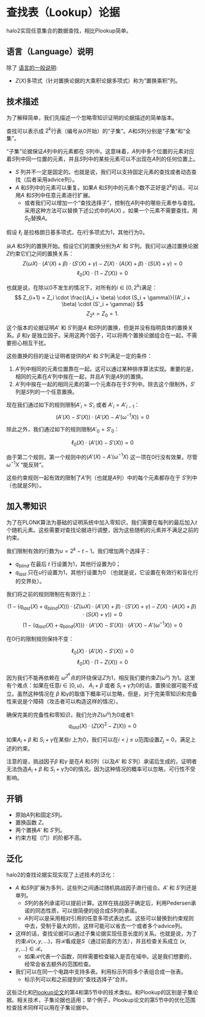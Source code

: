 # 查找表（Lookup）论据

halo2实现任意集合的数据查找，相比Plookup简单。

## 语言（Language）说明

除了 [语言的一般说明](../design.md#note-on-language):

- $Z(X)$多项式（针对置换论据的大乘积论据多项式）称为“置换乘积”列。

## 技术描述

为了解释简单，我们先描述一个忽略零知识证明的论据描述的简单版本。

查找可以表示成 $2^k$行表（编号从0开始）的“子集”。$A$和$S$列分别是“子集”和“全集”。

“子集”论据保证$A$列中的元素都在 $S$列中。这意味着，$A$列中多个位置的元素对应着$S$列中同一位置的元素，并且$S$列中的某些元素可以不出现在$A$列的任何位置上。

- $S$ 列并不一定是固定的。也就是说，我们可以支持固定元素的查找或者动态查找（后者采用advice列）。
- $A$ 和$S$列中的元素可以重复。如果$A$ 和$S$列中的元素个数不正好是$2^k$的话，可以用$A$ 和$S$列中任意元素进行扩展。
  - 或者我们可以增加一个“查找选择子”，控制在$A$列中的哪些元素参与查找。采用这种方法可以替换下述公式中的$A(X)$ 。如果一个元素不需要查找，用$S_0$替换$A$。

假设 $\ell_i$ 是拉格朗日基多项式，在$i$行多项式为1，其他行为0。

从$A$ 和$S$列的置换开始。假设它们的置换分别为$A'$ 和 $S'$列。我们可以通过置换论据$Z$约束它们之间的置换关系：
$$
Z(\omega X) \cdot (A'(X) + \beta) \cdot (S'(X) + \gamma) - Z(X) \cdot (A(X) + \beta) \cdot (S(X) + \gamma) = 0
$$$$
\ell_0(X) \cdot (1 - Z(X)) = 0
$$

也就是说，在除以0不发生的情况下，对所有的$i \in [0, 2^k)$满足：
$$
Z_{i+1} = Z_i \cdot \frac{(A_i + \beta) \cdot (S_i + \gamma)}{(A'_i + \beta) \cdot (S'_i + \gamma)}
$$$$
Z_{2^k} = Z_0 = 1.
$$

这个版本的论据证明$A'$ 和 $S'$列是$A$ 和$S$列的置换，但是并没有指明具体的置换关系。$\beta$ 和$\gamma$ 是独立因子。采用这两个因子，可以将两个置换论据组合在一起，不需要担心相互干扰。

这些置换的目的是让证明者提供的$A'$ 和 $S'$列满足一定的条件：

1. $A'$列中相同的元素位置靠在一起。这可以通过某种排序算法实现。重要的是，相同的元素在$A'$列中挨在一起，并且$A'$列是$A$列的置换。
2. $A'$列中挨在一起的相同元素的第一个元素存在于$S'$列中。除去这个限制外，$S'$列是$S$列的一个任意置换。 

现在我们通过如下的规则限制$A'_i = S'_i$ 或者 $A'_i = A'_{i-1}$：
$$
(A'(X) - S'(X)) \cdot (A'(X) - A'(\omega^{-1} X)) = 0
$$

除此之外，我们通过如下的规则限制$A'_0 = S'_0$：

$$
\ell_0(X) \cdot (A'(X) - S'(X)) = 0
$$

由于第二个规则，第一个规则中的($A'(X) - A'(\omega^{-1} X)$ 这一项在$0$行没有效果，尽管 $\omega^{-1} X$ “能反转”。

这些约束规则一起有效的限制了$A'$列（也就是$A$列）中的每个元素都存在于 $S'$列中（也就是$S$列）。

## 加入零知识

为了在PLONK算法为基础的证明系统中加入零知识，我们需要在每列的最后加入$t$个随机元素。这些需要对查找论据进行调整，因为这些随机的元素并不满足之前的约束。

我们限制有效的行数为$u = 2^k - t - 1$。我们增加两个选择子：

* $q_\mathit{blind}$ 在最后 $t$ 行设置为1，其他行设置为0；
* $q_\mathit{last}$  只在$u$行设置为1，其他行设置为0 （也就是说，它设置在有效行和盲化行的交界处）。

我们将之前的规则限制在有效行上：

$$
\big(1 - (q_\mathit{last}(X) + q_\mathit{blind}(X))\big) \cdot \big(Z(\omega X) \cdot (A'(X) + \beta) \cdot (S'(X) + \gamma) - Z(X) \cdot (A(X) + \beta) \cdot (S(X) + \gamma)\big) = 0
$$$$
\big(1 - (q_\mathit{last}(X) + q_\mathit{blind}(X))\big) \cdot (A'(X) - S'(X)) \cdot (A'(X) - A'(\omega^{-1} X)) = 0
$$

在$0$行的限制规则保持不变：

$$
\ell_0(X) \cdot (A'(X) - S'(X)) = 0
$$$$
\ell_0(X) \cdot (1 - Z(X)) = 0
$$

因为我们不能再依赖在 $\omega^{2^k}$点的环绕保证$Z$为1，相反我们要约束$Z(\omega^u)$ 为1。这里有个难点：如果在任意$i \in [0, u)$， $A_i + \beta$ 或者 $S_i + \gamma$为0的话，置换论据可能不成立。虽然这种情况在 $\beta$ 和$\gamma$的取值下概率可以忽略，但是，对于完美零知识和完备性来说是个障碍（攻击者可以构造这样的情况）。

确保完美的完备性和零知识，我们允许$Z(\omega^u)$为0或者1:
$$
q_\mathit{last}(X) \cdot (Z(X)^2 - Z(X)) = 0
$$

如果$A_i + \beta$ 和 $S_i + \gamma$在某些$i$ 上为0，我们可以在$i < j \leq u$范围设置$Z_j = 0$，满足上述的约束。

注意的是，挑战因子$\beta$ 和$\gamma$ 是在$A$ 和$S$列（以及$A'$ 和 $S'$列）承诺后生成的，证明者无法伪造$A_i + \beta$ 和 $S_i + \gamma$为0的情况。因为这种情况的概率可以忽略，可行性不受影响。

## 开销

* 原始$A$列和固定$S$列。
* 置换函数 $Z$。
* 两个置换$A'$ 和 $S'$列。
* 约束方程（门）的阶都不高。

## 泛化

halo2的查找论据实现实现了上述技术的泛化：

- $A$ 和$S$列扩展为多列，这些列之间通过随机挑战因子进行组合。$A'$ 和 $S'$列还是单列。
  - $S$列的各列承诺可以提前计算。这样在挑战因子确定后，利用Pedersen承诺的同态性质，可以很简便的组合成$S$列的承诺。
  - $A$列可以是采用相对引用的任意多项式表达式。这些可以替换到约束规则中去，受制于最大的阶。这样可能可以省去一个或者多个advice列。
- 这样的话，查找论据可以通过子集论据实现任意长度的关系。也就是说，为了约束$\mathcal{R}(x, y, ...)$，将$\mathcal{R}$看成是$S$（通过前面的方法），并且检查关系成立 $(x, y, ...) \in \mathcal{R}$。
  - 如果$\mathcal{R}$代表一个函数，同样需要检查输入是否在域中。这是我们想要的，经常会省去额外的范围检查。
- 我们可以在同一个电路中支持多表。利用标示列将多个表组合成一张表。
  - 标示列可以和之前提到的“查找选择子”合并。

这些泛化和[Plookup论文](https://eprint.iacr.org/2020/315.pdf)的第4和第5节中的技术类似。和Plookup的区别是子集论据。相关技术，子集论据也适用；举个例子，Plookup论文的第5节中的优化范围检查技术同样可以用在子集论据中。
